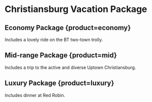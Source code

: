 # Christiansburg Vacation Package


## Economy Package {product=economy}

Includes a lovely ride on the BT two-town trolly.


## Mid-range Package {product=mid}

Includes a trip to the active and diverse Uptown Christiansburg.


## Luxury Package {product=luxury}

Includes dinner at Red Robin.